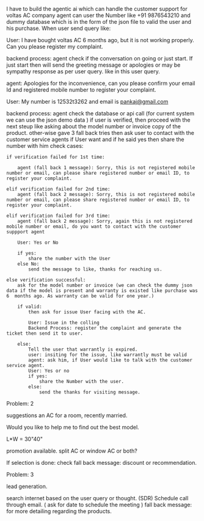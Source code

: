 I have to build the agentic ai which can handle the customer support for voltas AC company agent can user the Number like +91 9876543210 and dummy database which is in the form of the json file to valid the user and his purchase. When user send query like:

User: I have bought voltas AC 6 months ago, but it is not working properly. Can you please register my complaint.

backend process: agent check if the conversation on going or just start. If just start then will send the greeting message or apologies or may be sympathy response as per user query.
like in this user query.

agent: Apologies for the inconvenience, can you please confirm your email Id and registered mobile number to register your complaint.

User: My number is 12532t3262 and email is pankaj@gmail.com

backend process: agent check the database or api call (for current system we can use the json demo data ) if user is verified, then proceed with the next steup like asking about the model number or invoice copy of the product. 
other-wise gave 3 fall back tries then ask user to contact with the customer service agents if User want and if he said yes then share the number with him
check cases:

    if verification failed for 1st time:

        agent (fall back 1 message): Sorry, this is not registered mobile number or email, can please share registered number or email ID, to register your complaint.
    
    elif verification failed for 2nd time:
        agent (fall back 2 message): Sorry, this is not registered mobile number or email, can please share registered number or email ID, to register your complaint.
    
    elif verification failed for 3rd time:
        agent (fall back 2 message): Sorry, again this is not registered mobile number or email, do you want to contact with the customer suppport agent
            
        User: Yes or No

        if yes:
            share the number with the User
        else No:
            send the message to like, thanks for reaching us.
    
    else verification successful:
        ask for the model number or invoice (we can check the dummy json data if the model is present and warranty is existed like purchase was 6  months ago. As warranty can be valid for one year.)
        
        if valid:
            then ask for issue User facing with the AC.
            
            User: Issue in the colling
            Backend Process: register the complaint and generate the ticket then send it to user.

        else:
            Tell the user that warrantly is expired.
            user: insiting for the issue, like warrantly must be valid
            agent: ask him, if User would like to talk with the customer service agent.
            User: Yes or no
            if yes:
                share the Number with the user.
            else:
                send the thanks for visiting message.




Problem: 2


suggestions an AC for a room, recently married.

Would you like to help me to find out the best model.

L*W = 30"40"

promotion available.
split AC or window AC or both?


If selection is done:
check fall back message: discount or recommendation.

Problem: 3

lead generation.

search internet based on the user query or thought. (SDR)
Schedule call through email. ( ask for date to schedule the meeting )
fall back message: for more detailing regarding the products.